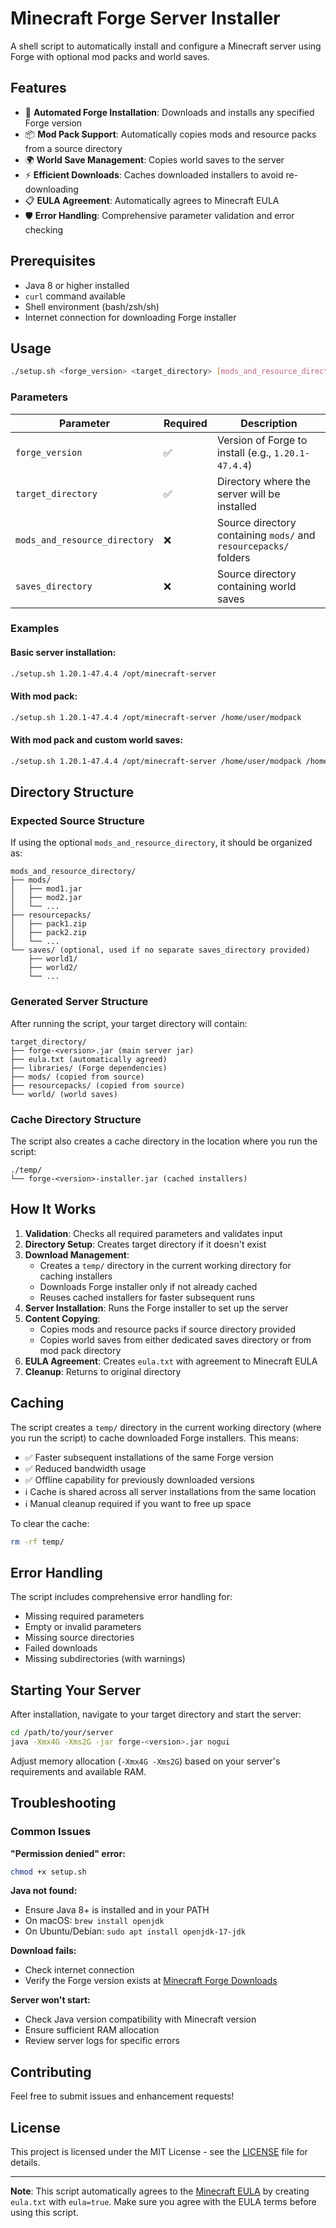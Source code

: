 # Minecraft Forge Server Installer

A shell script to automatically install and configure a Minecraft server using Forge with optional mod packs and world saves.

## Features

- 🚀 **Automated Forge Installation**: Downloads and installs any specified Forge version
- 📦 **Mod Pack Support**: Automatically copies mods and resource packs from a source directory
- 🌍 **World Save Management**: Copies world saves to the server
- ⚡ **Efficient Downloads**: Caches downloaded installers to avoid re-downloading
- 📋 **EULA Agreement**: Automatically agrees to Minecraft EULA
- 🛡️ **Error Handling**: Comprehensive parameter validation and error checking

## Prerequisites

- Java 8 or higher installed
- `curl` command available
- Shell environment (bash/zsh/sh)
- Internet connection for downloading Forge installer

## Usage

```bash
./setup.sh <forge_version> <target_directory> [mods_and_resource_directory] [saves_directory]
```

### Parameters

| Parameter | Required | Description |
|-----------|----------|-------------|
| `forge_version` | ✅ | Version of Forge to install (e.g., `1.20.1-47.4.4`) |
| `target_directory` | ✅ | Directory where the server will be installed |
| `mods_and_resource_directory` | ❌ | Source directory containing `mods/` and `resourcepacks/` folders |
| `saves_directory` | ❌ | Source directory containing world saves |

### Examples

#### Basic server installation:
```bash
./setup.sh 1.20.1-47.4.4 /opt/minecraft-server
```

#### With mod pack:
```bash
./setup.sh 1.20.1-47.4.4 /opt/minecraft-server /home/user/modpack
```

#### With mod pack and custom world saves:
```bash
./setup.sh 1.20.1-47.4.4 /opt/minecraft-server /home/user/modpack /home/user/worlds
```

## Directory Structure

### Expected Source Structure
If using the optional `mods_and_resource_directory`, it should be organized as:
```
mods_and_resource_directory/
├── mods/
│   ├── mod1.jar
│   ├── mod2.jar
│   └── ...
├── resourcepacks/
│   ├── pack1.zip
│   ├── pack2.zip
│   └── ...
└── saves/ (optional, used if no separate saves_directory provided)
    ├── world1/
    ├── world2/
    └── ...
```

### Generated Server Structure
After running the script, your target directory will contain:
```
target_directory/
├── forge-<version>.jar (main server jar)
├── eula.txt (automatically agreed)
├── libraries/ (Forge dependencies)
├── mods/ (copied from source)
├── resourcepacks/ (copied from source)
└── world/ (world saves)
```

### Cache Directory Structure
The script also creates a cache directory in the location where you run the script:
```
./temp/
└── forge-<version>-installer.jar (cached installers)
```

## How It Works

1. **Validation**: Checks all required parameters and validates input
2. **Directory Setup**: Creates target directory if it doesn't exist
3. **Download Management**: 
   - Creates a `temp/` directory in the current working directory for caching installers
   - Downloads Forge installer only if not already cached
   - Reuses cached installers for faster subsequent runs
4. **Server Installation**: Runs the Forge installer to set up the server
5. **Content Copying**: 
   - Copies mods and resource packs if source directory provided
   - Copies world saves from either dedicated saves directory or from mod pack directory
6. **EULA Agreement**: Creates `eula.txt` with agreement to Minecraft EULA
7. **Cleanup**: Returns to original directory

## Caching

The script creates a `temp/` directory in the current working directory (where you run the script) to cache downloaded Forge installers. This means:

- ✅ Faster subsequent installations of the same Forge version
- ✅ Reduced bandwidth usage
- ✅ Offline capability for previously downloaded versions
- ℹ️ Cache is shared across all server installations from the same location
- ℹ️ Manual cleanup required if you want to free up space

To clear the cache:
```bash
rm -rf temp/
```

## Error Handling

The script includes comprehensive error handling for:

- Missing required parameters
- Empty or invalid parameters
- Missing source directories
- Failed downloads
- Missing subdirectories (with warnings)

## Starting Your Server

After installation, navigate to your target directory and start the server:

```bash
cd /path/to/your/server
java -Xmx4G -Xms2G -jar forge-<version>.jar nogui
```

Adjust memory allocation (`-Xmx4G -Xms2G`) based on your server's requirements and available RAM.

## Troubleshooting

### Common Issues

**"Permission denied" error:**
```bash
chmod +x setup.sh
```

**Java not found:**
- Ensure Java 8+ is installed and in your PATH
- On macOS: `brew install openjdk`
- On Ubuntu/Debian: `sudo apt install openjdk-17-jdk`

**Download fails:**
- Check internet connection
- Verify the Forge version exists at [Minecraft Forge Downloads](https://files.minecraftforge.net/)

**Server won't start:**
- Check Java version compatibility with Minecraft version
- Ensure sufficient RAM allocation
- Review server logs for specific errors

## Contributing

Feel free to submit issues and enhancement requests!

## License

This project is licensed under the MIT License - see the [LICENSE](LICENSE) file for details.

---

**Note**: This script automatically agrees to the [Minecraft EULA](https://aka.ms/MinecraftEULA) by creating `eula.txt` with `eula=true`. Make sure you agree with the EULA terms before using this script.
